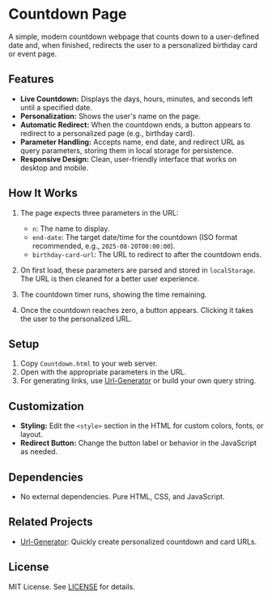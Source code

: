 # Countdown Page

A simple, modern countdown webpage that counts down to a user-defined date and, when finished, redirects the user to a personalized birthday card or event page.

## Features

- **Live Countdown:** Displays the days, hours, minutes, and seconds left until a specified date.
- **Personalization:** Shows the user's name on the page.
- **Automatic Redirect:** When the countdown ends, a button appears to redirect to a personalized page (e.g., birthday card).
- **Parameter Handling:** Accepts name, end date, and redirect URL as query parameters, storing them in local storage for persistence.
- **Responsive Design:** Clean, user-friendly interface that works on desktop and mobile.

## How It Works

1. The page expects three parameters in the URL:
    - `n`: The name to display.
    - `end-date`: The target date/time for the countdown (ISO format recommended, e.g., `2025-08-20T00:00:00`).
    - `birthday-card-url`: The URL to redirect to after the countdown ends.

2. On first load, these parameters are parsed and stored in `localStorage`. The URL is then cleaned for a better user experience.

3. The countdown timer runs, showing the time remaining.

4. Once the countdown reaches zero, a button appears. Clicking it takes the user to the personalized URL.
<!--
## Example Usage

You can generate a link like:

```
https://yourdomain.com/Countdown.html?n=Alice&end-date=2025-12-31T00:00:00&birthday-card-url=https%3A%2F%2Fyourdomain.com%2FResponsive-Birthday-Card.html%3Fn%3DAlice
```

- The countdown will show for "Alice" and, when finished, redirect to her birthday card.
-->
## Setup

1. Copy `Countdown.html` to your web server.
2. Open with the appropriate parameters in the URL.
3. For generating links, use [Url-Generator](https://github.com/ShajafKhan/Url-Generator) or build your own query string.

## Customization

- **Styling:** Edit the `<style>` section in the HTML for custom colors, fonts, or layout.
- **Redirect Button:** Change the button label or behavior in the JavaScript as needed.

## Dependencies

- No external dependencies. Pure HTML, CSS, and JavaScript.

## Related Projects

- [Url-Generator](https://github.com/ShajafKhan/Url-Generator): Quickly create personalized countdown and card URLs.

## License

MIT License. See [LICENSE](LICENSE) for details.
